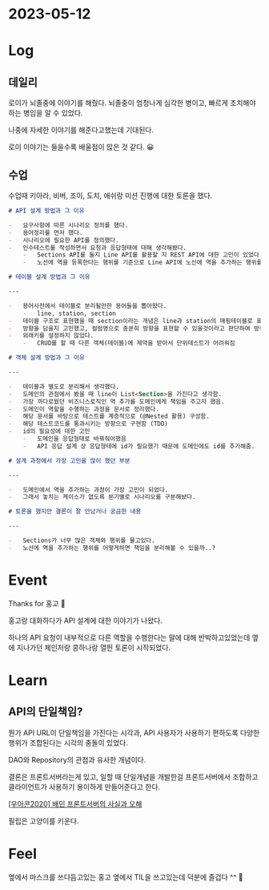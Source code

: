 # 2023-05-12

# Log


## 데일리

로이가 뇌졸중에 이야기를 해줬다. 뇌졸중이 엄청나게 심각한 병이고, 빠르게 조치해야하는 병임을 알 수 있었다.

나중에 자세한 이야기를 해준다고했는데 기대된다.

로이 이야기는 들을수록 배울점이 많은 것 같다. 😀

## 수업

수업때 키아라, 비버, 조이, 도치, 애쉬랑 미션 진행에 대한 토론을 했다.

```markdown
# API 설계 방법과 그 이유

-   요구사항에 따른 시나리오 정의를 했다.
-   용어정리를 먼저 했다.
-   시나리오에 필요한 API를 정의했다.
-   인수테스트를 작성하면서 요청과 응답형태에 대해 생각해봤다.
    -   Sections API를 둘지 Line API를 활용할 지 REST API에 대한 고민이 있었다.
    -   노선에 역을 등록한다는 행위를 기준으로 Line API에 노선에 역을 추가하는 행위를 추가함.

# 테이블 설계 방법과 그 이유

---

-   용어사전에서 테이블로 분리될만한 용어들을 뽑아왔다.
    -   line, station, section
-   테이블 구조로 표현했을 때 section이라는 개념은 line과 station의 매핑테이블로 표현할 수 있었다.
-   방향을 담을지 고민했고, 컬럼명으로 충분히 방향을 표현할 수 있을것이라고 판단하여 방향을 제거했다.
-   외래키를 설정하지 않았다.
    -   CRUD를 할 때 다른 객체(테이블)에 제약을 받아서 단위테스트가 어려워짐

# 객체 설계 방법과 그 이유

---

-   테이블과 별도로 분리해서 생각했다.
-   도메인의 관점에서 봤을 때 line이 List<Section>을 가진다고 생각함.
-   가장 까다로웠던 비즈니스로직인 역 추가를 도메인에게 책임을 주고자 했음.
-   도메인이 역할을 수행하는 과정을 문서로 정리했다.
-   해당 문서를 바탕으로 테스트를 계층적으로 (@Nested 활용) 구성함.
-   해당 테스트코드를 통과시키는 방향으로 구현함 (TDD)
-   id의 필요성에 대한 고민
    -   도메인을 응답형태로 바꿔줘야했음
    -   API 응답 설계 상 응답형테에 id가 필요했기 때문에 도메인에도 id를 추가해줌.

# 설계 과정에서 가장 고민을 많이 했던 부분

---

-   도메인에서 역을 추가하는 과정이 가장 고민이 되었다.
-   그래서 놓치는 케이스가 없도록 분기별로 시나리오를 구분해놨다.

# 토론을 했지만 결론이 잘 안났거나 궁금한 내용

---

-   Sections가 너무 많은 객체와 행위를 물고있다.
-   노선에 역을 추가하는 행위를 어떻게하면 책임을 분리해볼 수 있을까..?
```


# Event

Thanks for 홍고 🍊

홍고랑 대화하다가 API 설계에 대한 이야기가 나왔다.

하나의 API 요청이 내부적으로 다른 역할을 수행한다는 말에 대해 반박하고있었는데 옆에 지나가던 체인저랑 콩하나랑 열띈 토론이 시작되었다.

# Learn


## API의 단일책임?

뭔가 API URL이 단일책임을 가진다는 시각과, API 사용자가 사용하기 편하도록 다양한 행위가 조합된다는 시각의 충돌이 있었다.

DAO와 Repository의 관점과 유사한 개념이다.

결론은 프론트서버라는게 있고, 일할 때 단일개념을 개발한걸 프론트서버에서 조합하고 클라이언트가 사용하기 용이하게 만들어준다고 한다.

[[우아콘2020] 배민 프론트서버의 사실과 오해](https://www.youtube.com/watch?v=38cmd_fYwQk)

필립은 고양이를 키운다.

# Feel

옆에서 마스크를 쓰다듬고있는 홍고 옆에서 TIL을 쓰고있는데 덕분에 즐겁다 ^^ 🍊